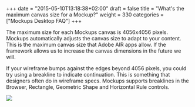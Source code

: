 +++
date = "2015-05-10T13:18:38+02:00"
draft = false
title = "What's the maximum canvas size for a Mockup?"
weight = 330
categories = ["Mockups Desktop FAQ"]
+++

The maximum size for each Mockups canvas is 4056x4056 pixels. Mockups automatically adjusts the canvas size to adapt to your content. This is the maximum canvas size that Adobe AIR apps allow. If the framework allows us to increase the canvas dimensions in the future we will.

If your wireframe bumps against the edges beyond 4056 pixels, you could try using a breakline to indicate continuation. This is something that designers often do in wireframe specs. Mockups supports breaklines in the Browser, Rectangle, Geometric Shape and Horizontal Rule controls.

![](http://media.balsamiq.com/img/support/docs/m4d/b3/breaklines.png)
